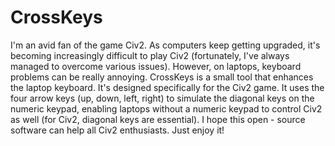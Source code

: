 # CrossKeys
I'm an avid fan of the game Civ2. As computers keep getting upgraded, it's becoming increasingly difficult to play Civ2 (fortunately, I've always managed to overcome various issues). However, on laptops, keyboard problems can be really annoying. CrossKeys is a small tool that enhances the laptop keyboard. It's designed specifically for the Civ2 game. It uses the four arrow keys (up, down, left, right) to simulate the diagonal keys on the numeric keypad, enabling laptops without a numeric keypad to control Civ2 as well (for Civ2, diagonal keys are essential). I hope this open - source software can help all Civ2 enthusiasts. Just enjoy it! 
